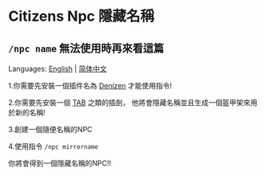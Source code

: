 # Citizens Npc 隱藏名稱
## ```/npc name``` 無法使用時再來看這篇

Languages: [English](https://github.com/XingYanTW/npc-name-tag-hide/blob/main/README.md) | [简体中文](https://github.com/XingYanTW/npc-name-tag-hide/blob/main/README_CN.md)

 1.你需要先安裝一個插件名為 [Denizen](https://www.spigotmc.org/resources/denizen.21039/) 才能使用指令!

 2.你需要先安裝一個 [TAB](https://github.com/NEZNAMY/TAB) 之類的插劍， 他將會隱藏名稱並且生成一個盔甲架來用於新的名稱!

 3.創建一個隨便名稱的NPC

 4.使用指令 ```/npc mirrorname```

 你將會得到一個隱藏名稱的NPC!!
